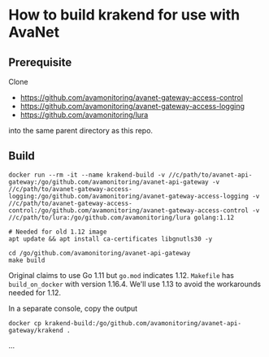 # How to build krakend for use with AvaNet

## Prerequisite

Clone 
* https://github.com/avamonitoring/avanet-gateway-access-control
* https://github.com/avamonitoring/avanet-gateway-access-logging
* https://github.com/avamonitoring/lura

into the same parent directory as this repo.

## Build

```
docker run --rm -it --name krakend-build -v //c/path/to/avanet-api-gateway:/go/github.com/avamonitoring/avanet-api-gateway -v //c/path/to/avanet-gateway-access-logging:/go/github.com/avamonitoring/avanet-gateway-access-logging -v //c/path/to/avanet-gateway-access-control:/go/github.com/avamonitoring/avanet-gateway-access-control -v //c/path/to/lura:/go/github.com/avamonitoring/lura golang:1.12

# Needed for old 1.12 image
apt update && apt install ca-certificates libgnutls30 -y

cd /go/github.com/avamonitoring/avanet-api-gateway
make build
```

Original claims to use Go 1.11 but `go.mod` indicates 1.12.
`Makefile` has `build_on_docker` with version 1.16.4.
We'll use 1.13 to avoid the workarounds needed for 1.12.

In a separate console, copy the output
```
docker cp krakend-build:/go/github.com/avamonitoring/avanet-api-gateway/krakend .
```

...
